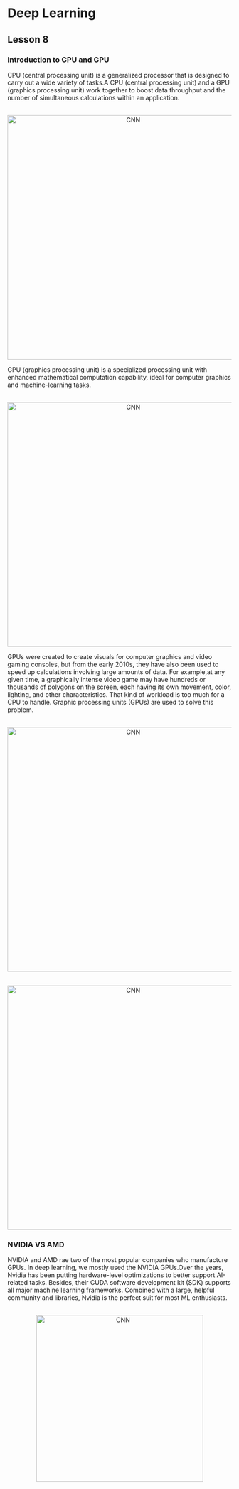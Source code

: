 # Deep Learning
## Lesson 8

<h3>Introduction to CPU and GPU</h3>

CPU (central processing unit) is a generalized processor that is designed to carry out a wide variety of tasks.A CPU (central processing unit) and a GPU (graphics processing unit) work together to boost data throughput and the number of simultaneous calculations
within an application. 

<p align="center">
  <br>
  <img src="https://user-images.githubusercontent.com/45029614/165884838-2e768e9d-9e98-481a-9a5c-d2f07d0900cb.PNG" width="550" title="CNN">
</p>

GPU (graphics processing unit) is a specialized processing unit with enhanced mathematical computation capability, ideal for computer graphics and machine-learning tasks.

<p align="center">
  <br>
  <img src="https://user-images.githubusercontent.com/45029614/165885556-aec3494b-1348-4ab5-bae8-e63478427e77.PNG" width="550" title="CNN">
</p>

GPUs were created to create visuals for computer graphics and 
video gaming consoles, but from the early 2010s, they have also been used to speed up calculations involving large amounts of data.
For example,at any given time, a graphically intense video game may have hundreds or thousands of polygons on the screen, each having its own movement, color, lighting, 
and other characteristics. That kind of workload is too much for a CPU to handle. Graphic processing units (GPUs) are used to solve this problem.

<p align="center">
  <br>
  <img src="https://user-images.githubusercontent.com/45029614/165884891-5273e8a7-daee-4bef-b47c-3b08d617110a.PNG" width="550" title="CNN">
</p>


<p align="center">
  <br>
  <img src="https://user-images.githubusercontent.com/45029614/165885794-f6259d83-4543-4703-81bd-153d25ebd66c.PNG" width="550" title="CNN">
</p>

<h3>NVIDIA VS AMD </h3>

NVIDIA and AMD rae two of the most popular companies who manufacture GPUs. In deep learning, we mostly used the NVIDIA GPUs.Over the years,
Nvidia has been putting hardware-level optimizations to better support AI-related tasks. Besides, their CUDA software development kit (SDK) 
supports all major machine learning frameworks. Combined with a large, helpful community and libraries, Nvidia is the perfect suit for most ML enthusiasts.

<p align="center">
  <br>
  <img src="https://user-images.githubusercontent.com/45029614/165885391-6748b48c-60a8-4b20-a9b6-3c4b506871bd.jpg" width="375" title="CNN">
</p>
